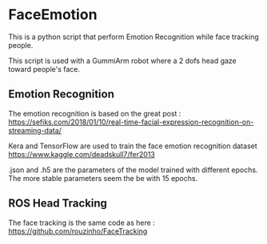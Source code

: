 # FaceEmotion

This is a python script that perform Emotion Recognition while face tracking people.

This script is used with a GummiArm robot where a 2 dofs head gaze toward people's face.

## Emotion Recognition

The emotion recognition is based on the great post : https://sefiks.com/2018/01/10/real-time-facial-expression-recognition-on-streaming-data/

Kera and TensorFlow are used to train the face emotion recognition dataset https://www.kaggle.com/deadskull7/fer2013

.json and .h5 are the parameters of the model trained with different epochs. The more stable parameters seem the be with 15 epochs.

## ROS Head Tracking

The face tracking is the same code as here : https://github.com/rouzinho/FaceTracking 

